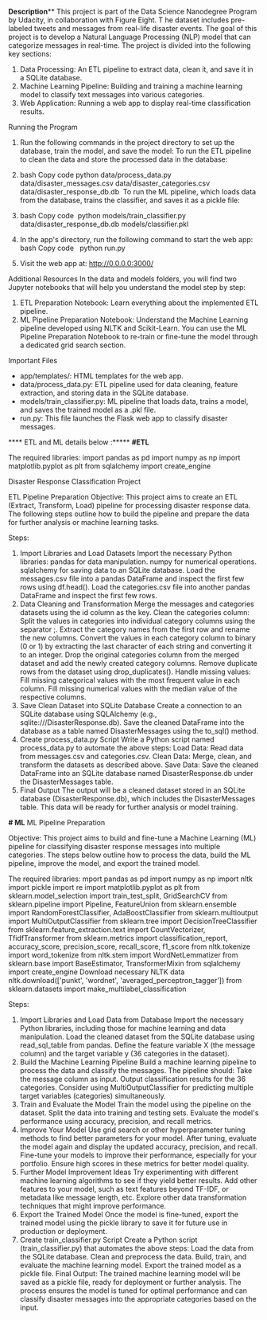 **Description****
This project is part of the Data Science Nanodegree Program by Udacity, in collaboration with Figure Eight. T
he dataset includes pre-labeled tweets and messages from real-life disaster events. The goal of this project is to develop a Natural Language Processing (NLP) model that can categorize messages in real-time.
The project is divided into the following key sections:

1. Data Processing: An ETL pipeline to extract data, clean it, and save it in a SQLite database.
2. Machine Learning Pipeline: Building and training a machine learning model to classify text messages into various categories.
3. Web Application: Running a web app to display real-time classification results.

Running the Program
1. Run the following commands in the project directory to set up the database, train the model, and save the model:
    To run the ETL pipeline to clean the data and store the processed data in the database:
2. bash Copy code python data/process_data.py data/disaster_messages.csv data/disaster_categories.csv data/disaster_response_db.db
    To run the ML pipeline, which loads data from the database, trains the classifier, and saves it as a pickle file:
    
4. bash Copy code  python models/train_classifier.py data/disaster_response_db.db models/classifier.pkl

6. In the app's directory, run the following command to start the web app: bash Copy code   python run.py
   
8. Visit the web app at: http://0.0.0.0:3000/

Additional Resources
In the data and models folders, you will find two Jupyter notebooks that will help you understand the model step by step:
1. ETL Preparation Notebook: Learn everything about the implemented ETL pipeline.
2. ML Pipeline Preparation Notebook: Understand the Machine Learning pipeline developed using NLTK and Scikit-Learn.
You can use the ML Pipeline Preparation Notebook to re-train or fine-tune the model through a dedicated grid search section.

Important Files
* app/templates/: HTML templates for the web app.
* data/process_data.py: ETL pipeline used for data cleaning, feature extraction, and storing data in the SQLite database.
* models/train_classifier.py: ML pipeline that loads data, trains a model, and saves the trained model as a .pkl file.
* run.py: This file launches the Flask web app to classify disaster messages.


****  ETL and ML details below :*****
**#ETL**

The required libraries:
import pandas as pd
import numpy as np
import matplotlib.pyplot as plt
from sqlalchemy import create_engine

Disaster Response Classification Project

ETL Pipeline Preparation Objective: This project aims to create an ETL (Extract, Transform, Load) pipeline for processing disaster response data. The following steps outline how to build the pipeline and prepare the data for further analysis or machine learning tasks.

Steps:

1. Import Libraries and Load Datasets
Import the necessary Python libraries:
pandas for data manipulation.
numpy for numerical operations.
sqlalchemy for saving data to an SQLite database.
Load the messages.csv file into a pandas DataFrame and inspect the first few rows using df.head().
Load the categories.csv file into another pandas DataFrame and inspect the first few rows.
2. Data Cleaning and Transformation
Merge the messages and categories datasets using the id column as the key.
Clean the categories column:
Split the values in categories into individual category columns using the separator ;.
Extract the category names from the first row and rename the new columns.
Convert the values in each category column to binary (0 or 1) by extracting the last character of each string and converting it to an integer.
Drop the original categories column from the merged dataset and add the newly created category columns.
Remove duplicate rows from the dataset using drop_duplicates().
Handle missing values:
Fill missing categorical values with the most frequent value in each column.
Fill missing numerical values with the median value of the respective columns.
3. Save Clean Dataset into SQLite Database
Create a connection to an SQLite database using SQLAlchemy (e.g., sqlite:///DisasterResponse.db).
Save the cleaned DataFrame into the database as a table named DisasterMessages using the to_sql() method.
4. Create process_data.py Script
Write a Python script named process_data.py to automate the above steps:
Load Data:
Read data from messages.csv and categories.csv.
Clean Data:
Merge, clean, and transform the datasets as described above.
Save Data:
Save the cleaned DataFrame into an SQLite database named DisasterResponse.db under the DisasterMessages table.
5. Final Output
The output will be a cleaned dataset stored in an SQLite database (DisasterResponse.db), which includes the DisasterMessages table. This data will be ready for further analysis or model training.

**# ML**
ML Pipeline Preparation

Objective:
This project aims to build and fine-tune a Machine Learning (ML) pipeline for classifying disaster response messages into multiple categories. The steps below outline how to process the data, build the ML pipeline, improve the model, and export the trained model.

The required libraries:
mport pandas as pd
import numpy as np
import nltk
import pickle
import re
import matplotlib.pyplot as plt
from sklearn.model_selection import train_test_split, GridSearchCV
from sklearn.pipeline import Pipeline, FeatureUnion
from sklearn.ensemble import RandomForestClassifier, AdaBoostClassifier
from sklearn.multioutput import MultiOutputClassifier
from sklearn.tree import DecisionTreeClassifier
from sklearn.feature_extraction.text import CountVectorizer, TfidfTransformer
from sklearn.metrics import classification_report, accuracy_score, precision_score, recall_score, f1_score
from nltk.tokenize import word_tokenize
from nltk.stem import WordNetLemmatizer
from sklearn.base import BaseEstimator, TransformerMixin
from sqlalchemy import create_engine
Download necessary NLTK data
nltk.download(['punkt', 'wordnet', 'averaged_perceptron_tagger'])
from sklearn.datasets import make_multilabel_classification

Steps:
1. Import Libraries and Load Data from Database
Import the necessary Python libraries, including those for machine learning and data manipulation.
Load the cleaned dataset from the SQLite database using read_sql_table from pandas.
Define the feature variable X (the message column) and the target variable y (36 categories in the dataset).
2. Build the Machine Learning Pipeline
Build a machine learning pipeline to process the data and classify the messages.
The pipeline should:
Take the message column as input.
Output classification results for the 36 categories.
Consider using MultiOutputClassifier for predicting multiple target variables (categories) simultaneously.
3. Train and Evaluate the Model
Train the model using the pipeline on the dataset.
Split the data into training and testing sets.
Evaluate the model's performance using accuracy, precision, and recall metrics.
4. Improve Your Model
Use grid search or other hyperparameter tuning methods to find better parameters for your model.
After tuning, evaluate the model again and display the updated accuracy, precision, and recall.
Fine-tune your models to improve their performance, especially for your portfolio. Ensure high scores in these metrics for better model quality.
5. Further Model Improvement Ideas
Try experimenting with different machine learning algorithms to see if they yield better results.
Add other features to your model, such as text features beyond TF-IDF, or metadata like message length, etc.
Explore other data transformation techniques that might improve performance.
6. Export the Trained Model
Once the model is fine-tuned, export the trained model using the pickle library to save it for future use in production or deployment.
7. Create train_classifier.py Script
Create a Python script (train_classifier.py) that automates the above steps:
Load the data from the SQLite database.
Clean and preprocess the data.
Build, train, and evaluate the machine learning model.
Export the trained model as a pickle file.
Final Output:
The trained machine learning model will be saved as a pickle file, ready for deployment or further analysis.
The process ensures the model is tuned for optimal performance and can classify disaster messages into the appropriate categories based on the input.




